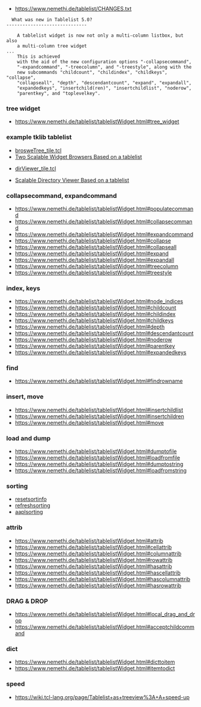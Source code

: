 
+ https://www.nemethi.de/tablelist/CHANGES.txt
```
  What was new in Tablelist 5.0?
------------------------------

    A tablelist widget is now not only a multi-column listbox, but also
    a multi-column tree widget
...
    This is achieved
    with the aid of the new configuration options "-collapsecommand",
    "-expandcommand", "-treecolumn", and "-treestyle", along with the
    new subcommands "childcount", "childindex", "childkeys", "collapse",
    "collapseall", "depth", "descendantcount", "expand", "expandall",
    "expandedkeys", "insertchild(ren)", "insertchildlist", "noderow",
    "parentkey", and "toplevelkey".
```


### tree widget
+ https://www.nemethi.de/tablelist/tablelistWidget.html#tree_widget

### example tklib tablelist
+ [brosweTree_tile.tcl](https://github.com/tcltk/tklib/blob/master/examples/tablelist/browseTree_tile.tcl)
+ [Two Scalable Widget Browsers Based on a tablelist](https://www.nemethi.de/tablelist/tablelist.html#ex_browse)
* [dirViewer_tile.tcl](https://github.com/tcltk/tklib/blob/master/examples/tablelist/dirViewer_tile.tcl)
+ [Scalable Directory Viewer Based on a tablelist](https://www.nemethi.de/tablelist/tablelist.html#ex_dirViewer)

### collapsecommand, expandcommand
+ https://www.nemethi.de/tablelist/tablelistWidget.html#populatecommand
+ https://www.nemethi.de/tablelist/tablelistWidget.html#collapsecommand
+ https://www.nemethi.de/tablelist/tablelistWidget.html#expandcommand
+ https://www.nemethi.de/tablelist/tablelistWidget.html#collapse
+ https://www.nemethi.de/tablelist/tablelistWidget.html#collapseall
+ https://www.nemethi.de/tablelist/tablelistWidget.html#expand
+ https://www.nemethi.de/tablelist/tablelistWidget.html#expandall
+ https://www.nemethi.de/tablelist/tablelistWidget.html#treecolumn
+ https://www.nemethi.de/tablelist/tablelistWidget.html#treestyle
 
### index, keys
+ https://www.nemethi.de/tablelist/tablelistWidget.html#node_indices
+ https://www.nemethi.de/tablelist/tablelistWidget.html#childcount
+ https://www.nemethi.de/tablelist/tablelistWidget.html#childindex
+ https://www.nemethi.de/tablelist/tablelistWidget.html#childkeys
+ https://www.nemethi.de/tablelist/tablelistWidget.html#depth
+ https://www.nemethi.de/tablelist/tablelistWidget.html#descendantcount
+ https://www.nemethi.de/tablelist/tablelistWidget.html#noderow
+ https://www.nemethi.de/tablelist/tablelistWidget.html#parentkey
+ https://www.nemethi.de/tablelist/tablelistWidget.html#expandedkeys

### find
+ https://www.nemethi.de/tablelist/tablelistWidget.html#findrowname

### insert, move
+ https://www.nemethi.de/tablelist/tablelistWidget.html#insertchildlist
+ https://www.nemethi.de/tablelist/tablelistWidget.html#insertchildren
+ https://www.nemethi.de/tablelist/tablelistWidget.html#move


### load and dump
+ https://www.nemethi.de/tablelist/tablelistWidget.html#dumptofile
+ https://www.nemethi.de/tablelist/tablelistWidget.html#loadfromfile
+ https://www.nemethi.de/tablelist/tablelistWidget.html#dumptostring
+ https://www.nemethi.de/tablelist/tablelistWidget.html#loadfromstring

### sorting
+ [resetsortinfo](https://www.nemethi.de/tablelist/tablelistWidget.html#resetsortinfo)
+ [refreshsorting](https://www.nemethi.de/tablelist/tablelistWidget.html#refreshsorting)
+ [aaplsorting](https://www.nemethi.de/tablelist/tablelistWidget.html#applysorting)

### attrib
+ https://www.nemethi.de/tablelist/tablelistWidget.html#attrib
+ https://www.nemethi.de/tablelist/tablelistWidget.html#cellattrib
+ https://www.nemethi.de/tablelist/tablelistWidget.html#columnattrib
+ https://www.nemethi.de/tablelist/tablelistWidget.html#rowattrib
+ https://www.nemethi.de/tablelist/tablelistWidget.html#hasattrib
+ https://www.nemethi.de/tablelist/tablelistWidget.html#hascellattrib
+ https://www.nemethi.de/tablelist/tablelistWidget.html#hascolumnattrib
+ https://www.nemethi.de/tablelist/tablelistWidget.html#hasrowattrib
  
### DRAG & DROP
+ https://www.nemethi.de/tablelist/tablelistWidget.html#local_drag_and_drop
+ https://www.nemethi.de/tablelist/tablelistWidget.html#acceptchildcommand

### dict
+ https://www.nemethi.de/tablelist/tablelistWidget.html#dicttoitem
+ https://www.nemethi.de/tablelist/tablelistWidget.html#itemtodict

### speed

+ https://wiki.tcl-lang.org/page/Tablelist+as+treeview%3A+A+speed-up
